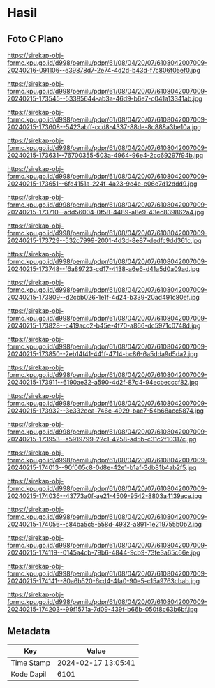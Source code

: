 # Hasil

## Foto C Plano

https://sirekap-obj-formc.kpu.go.id/d998/pemilu/pdpr/61/08/04/20/07/6108042007009-20240216-091106--e39878d7-2e74-4d2d-b43d-f7c806f05ef0.jpg

https://sirekap-obj-formc.kpu.go.id/d998/pemilu/pdpr/61/08/04/20/07/6108042007009-20240215-173545--53385644-ab3a-46d9-b6e7-c041a13341ab.jpg

https://sirekap-obj-formc.kpu.go.id/d998/pemilu/pdpr/61/08/04/20/07/6108042007009-20240215-173608--5423abff-ccd8-4337-88de-8c888a3be10a.jpg

https://sirekap-obj-formc.kpu.go.id/d998/pemilu/pdpr/61/08/04/20/07/6108042007009-20240215-173631--76700355-503a-4964-96e4-2cc69297f94b.jpg

https://sirekap-obj-formc.kpu.go.id/d998/pemilu/pdpr/61/08/04/20/07/6108042007009-20240215-173651--6fd4151a-224f-4a23-9e4e-e06e7d12ddd9.jpg

https://sirekap-obj-formc.kpu.go.id/d998/pemilu/pdpr/61/08/04/20/07/6108042007009-20240215-173710--add56004-0f58-4489-a8e9-43ec839862a4.jpg

https://sirekap-obj-formc.kpu.go.id/d998/pemilu/pdpr/61/08/04/20/07/6108042007009-20240215-173729--532c7999-2001-4d3d-8e87-dedfc9dd361c.jpg

https://sirekap-obj-formc.kpu.go.id/d998/pemilu/pdpr/61/08/04/20/07/6108042007009-20240215-173748--f6a89723-cd17-4138-a6e6-d41a5d0a09ad.jpg

https://sirekap-obj-formc.kpu.go.id/d998/pemilu/pdpr/61/08/04/20/07/6108042007009-20240215-173809--d2cbb026-1e1f-4d24-b339-20ad491c80ef.jpg

https://sirekap-obj-formc.kpu.go.id/d998/pemilu/pdpr/61/08/04/20/07/6108042007009-20240215-173828--c419acc2-b45e-4f70-a866-dc5971c0748d.jpg

https://sirekap-obj-formc.kpu.go.id/d998/pemilu/pdpr/61/08/04/20/07/6108042007009-20240215-173850--2eb14f41-441f-4714-bc86-6a5dda9d5da2.jpg

https://sirekap-obj-formc.kpu.go.id/d998/pemilu/pdpr/61/08/04/20/07/6108042007009-20240215-173911--6190ae32-a590-4d2f-87d4-94ecbecccf82.jpg

https://sirekap-obj-formc.kpu.go.id/d998/pemilu/pdpr/61/08/04/20/07/6108042007009-20240215-173932--3e332eea-746c-4929-bac7-54b68acc5874.jpg

https://sirekap-obj-formc.kpu.go.id/d998/pemilu/pdpr/61/08/04/20/07/6108042007009-20240215-173953--a5919799-22c1-4258-ad5b-c31c2f10317c.jpg

https://sirekap-obj-formc.kpu.go.id/d998/pemilu/pdpr/61/08/04/20/07/6108042007009-20240215-174013--90f005c8-0d8e-42e1-b1af-3db81b4ab2f5.jpg

https://sirekap-obj-formc.kpu.go.id/d998/pemilu/pdpr/61/08/04/20/07/6108042007009-20240215-174036--43773a0f-ae21-4509-9542-8803a4139ace.jpg

https://sirekap-obj-formc.kpu.go.id/d998/pemilu/pdpr/61/08/04/20/07/6108042007009-20240215-174056--c84ba5c5-558d-4932-a891-1e219755b0b2.jpg

https://sirekap-obj-formc.kpu.go.id/d998/pemilu/pdpr/61/08/04/20/07/6108042007009-20240215-174119--0145a4cb-79b6-4844-9cb9-73fe3a65c66e.jpg

https://sirekap-obj-formc.kpu.go.id/d998/pemilu/pdpr/61/08/04/20/07/6108042007009-20240215-174141--80a6b520-6cd4-4fa0-90e5-c15a9763cbab.jpg

https://sirekap-obj-formc.kpu.go.id/d998/pemilu/pdpr/61/08/04/20/07/6108042007009-20240215-174203--99f1571a-7d09-439f-b66b-050f8c63b6bf.jpg


## Metadata

| Key        | Value               |
| ---------- | ------------------- |
| Time Stamp | 2024-02-17 13:05:41 |
| Kode Dapil | 6101                |



